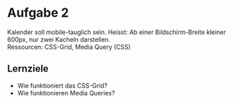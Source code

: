 # Aufgabe 2

Kalender soll mobile-tauglich sein. Heisst: Ab einer Bildschirm-Breite kleiner 600px, nur zwei Kacheln darstellen.  
Ressourcen: CSS-Grid, Media Query (CSS)

## Lernziele
* Wie funktioniert das CSS-Grid?
* Wie funktionieren Media Queries?